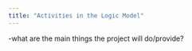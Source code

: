 ```yaml
---
title: "Activities in the Logic Model"
---
```

-what are the main things the project will do/provide?

